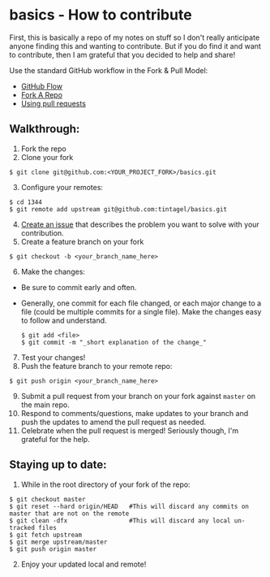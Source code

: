 # basics - How to contribute

First, this is basically a repo of my notes on stuff so I don't really anticipate anyone finding this and wanting to contribute.  But if you do find it and want to contribute, then I am grateful that you decided to help and share!

Use the standard GitHub workflow in the Fork & Pull Model:
* [GitHub Flow](https://guides.github.com/introduction/flow/)
* [Fork A Repo](https://help.github.com/articles/fork-a-repo/)
* [Using pull requests](https://help.github.com/articles/using-pull-requests/)

## Walkthrough:

1. Fork the repo
2. Clone your fork

  ```
  $ git clone git@github.com:<YOUR_PROJECT_FORK>/basics.git
  ```
3. Configure your remotes:

  ```
  $ cd 1344
  $ git remote add upstream git@github.com:tintagel/basics.git
  ```
4. [Create an issue](https://github.com/tintagel/basics/issues) that describes the problem you want to solve with your contribution.
5.  Create a feature branch on your fork

  ```
  $ git checkout -b <your_branch_name_here>
  ```
6.  Make the changes:
  * Be sure to commit early and often.
  * Generally, one commit for each file changed, or each major change to a file (could be multiple commits for a single file).   Make the changes easy to follow and understand.

    ```
    $ git add <file>
    $ git commit -m "_short explanation of the change_"
    ```
7.  Test your changes!
8.  Push the feature branch to your remote repo:

  ```
  $ git push origin <your_branch_name_here>
  ```
9.  Submit a pull request from your branch on your fork against `master` on the main repo.
10.  Respond to comments/questions, make updates to your branch and push the updates to amend the pull request as needed.
11.  Celebrate when the pull request is merged!  Seriously though, I'm grateful for the help.

## Staying up to date:

1. While in the root directory of your fork of the repo:

  ```
  $ git checkout master
  $ git reset --hard origin/HEAD   #This will discard any commits on master that are not on the remote
  $ git clean -dfx                 #This will discard any local un-tracked files
  $ git fetch upstream
  $ git merge upstream/master
  $ git push origin master
  ```
2. Enjoy your updated local and remote!
